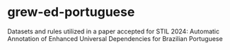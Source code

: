 # grew-ed-portuguese
Datasets and rules utilized in a paper accepted for STIL 2024: Automatic Annotation of Enhanced Universal Dependencies for Brazilian Portuguese
